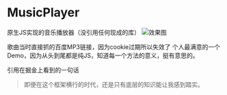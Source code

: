 # MusicPlayer
原生JS实现的音乐播放器（没引用任何现成的库）
![效果图](http://p1.bpimg.com/567571/a60a9973cf686b1e.png)

歌曲当时直接抓的百度MP3链接，因为cookie过期所以失效了
个人最满意的一个Demo，因为从头到尾都是纯JS，知道每一个方法的意义，挺有意思的。

引用在掘金上看到的一句话
>即便在这个框架横行的时代，还是只有底层的知识能让我感到踏实。
